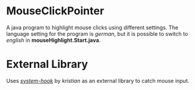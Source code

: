 # MouseClickPointer
A java program to highlight mouse clicks using different settings.
The language setting for the program is <i>german</i>, but it is possible to switch to <i>english</i> in <b>mouseHighlight.Start.java</b>.

# External Library
Uses <a href="https://github.com/kristian/system-hook"><i>system-hook</i></a> by <i>kristian</i> as an external library to catch mouse input.
